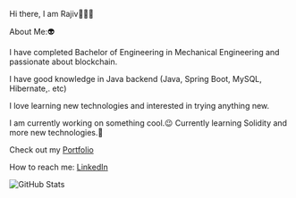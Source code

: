 Hi there, I am Rajiv👋👩‍💻

About Me:👽

I have completed Bachelor of Engineering in Mechanical Engineering and passionate about blockchain.

I have good knowledge in Java backend (Java, Spring Boot, MySQL, Hibernate,. etc)

I love learning new technologies and interested in trying anything new.

I am currently working on something cool.😉
Currently learning Solidity and more new technologies.🌱

Check out my [Portfolio](https://portfolio-website-rajiv.netlify.app/)

How to reach me: [LinkedIn](https://www.linkedin.com/in/rajiv-s-2bb454199/)

![GitHub Stats](https://github-readme-stats.vercel.app/api?username=Rajiv620019&theme=radical)
